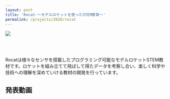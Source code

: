 ```yaml
---
layout: post
title: 'Rocat-～モデルロケットを使ったSTEM教育～'
permalink: /projects/2020/rocat
---
```


<img class='top-img lazyload' src='/spinner.svg' data-src='/assets/img/thumbnails/2020/rocat.png' loading='lazy' style='margin-bottom: 50px;' />

Rocatは様々なセンサを搭載したプログラミング可能なモデルロケットSTEM教材です。ロケットを組み立てて飛ばして得たデータを考察し合い、楽しく科学や技術への理解を深めていける教材の開発を行っています。


<h2>発表動画</h2>

<div class="youtube">
  <iframe width="560" height="315" class="lazyload" data-src="https://www.youtube.com/embed/NXi1hunbMg0?rel=0" frameborder="0" allowfullscreen=""></iframe>
</div>

